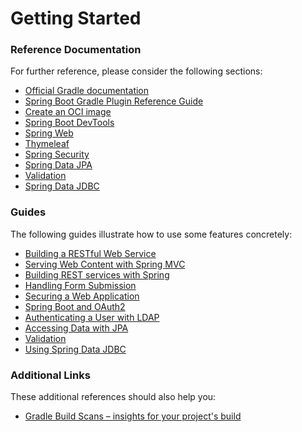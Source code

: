 # Getting Started

### Reference Documentation
For further reference, please consider the following sections:

* [Official Gradle documentation](https://docs.gradle.org)
* [Spring Boot Gradle Plugin Reference Guide](https://docs.spring.io/spring-boot/docs/2.6.8/gradle-plugin/reference/html/)
* [Create an OCI image](https://docs.spring.io/spring-boot/docs/2.6.8/gradle-plugin/reference/html/#build-image)
* [Spring Boot DevTools](https://docs.spring.io/spring-boot/docs/2.6.8/reference/htmlsingle/#using.devtools)
* [Spring Web](https://docs.spring.io/spring-boot/docs/2.6.8/reference/htmlsingle/#web)
* [Thymeleaf](https://docs.spring.io/spring-boot/docs/2.6.8/reference/htmlsingle/#web.servlet.spring-mvc.template-engines)
* [Spring Security](https://docs.spring.io/spring-boot/docs/2.6.8/reference/htmlsingle/#web.security)
* [Spring Data JPA](https://docs.spring.io/spring-boot/docs/2.6.8/reference/htmlsingle/#data.sql.jpa-and-spring-data)
* [Validation](https://docs.spring.io/spring-boot/docs/2.6.8/reference/htmlsingle/#io.validation)
* [Spring Data JDBC](https://docs.spring.io/spring-boot/docs/2.6.8/reference/htmlsingle/#data.sql.jdbc)

### Guides
The following guides illustrate how to use some features concretely:

* [Building a RESTful Web Service](https://spring.io/guides/gs/rest-service/)
* [Serving Web Content with Spring MVC](https://spring.io/guides/gs/serving-web-content/)
* [Building REST services with Spring](https://spring.io/guides/tutorials/bookmarks/)
* [Handling Form Submission](https://spring.io/guides/gs/handling-form-submission/)
* [Securing a Web Application](https://spring.io/guides/gs/securing-web/)
* [Spring Boot and OAuth2](https://spring.io/guides/tutorials/spring-boot-oauth2/)
* [Authenticating a User with LDAP](https://spring.io/guides/gs/authenticating-ldap/)
* [Accessing Data with JPA](https://spring.io/guides/gs/accessing-data-jpa/)
* [Validation](https://spring.io/guides/gs/validating-form-input/)
* [Using Spring Data JDBC](https://github.com/spring-projects/spring-data-examples/tree/master/jdbc/basics)

### Additional Links
These additional references should also help you:

* [Gradle Build Scans – insights for your project's build](https://scans.gradle.com#gradle)

